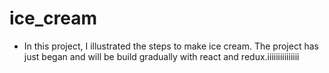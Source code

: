 # ice_cream

- In this project, I illustrated the steps to make ice cream. The project has just began and will be build gradually with react and redux.iiiiiiiiiiiiiii
